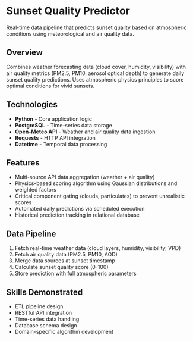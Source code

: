 # Sunset Quality Predictor

Real-time data pipeline that predicts sunset quality based on atmospheric conditions using meteorological and air quality data.

## Overview
Combines weather forecasting data (cloud cover, humidity, visibility) with air quality metrics (PM2.5, PM10, aerosol optical depth) to generate daily sunset quality predictions. Uses atmospheric physics principles to score optimal conditions for vivid sunsets.

## Technologies
- **Python** - Core application logic
- **PostgreSQL** - Time-series data storage
- **Open-Meteo API** - Weather and air quality data ingestion
- **Requests** - HTTP API integration
- **Datetime** - Temporal data processing

## Features
- Multi-source API data aggregation (weather + air quality)
- Physics-based scoring algorithm using Gaussian distributions and weighted factors
- Critical component gating (clouds, particulates) to prevent unrealistic scores
- Automated daily predictions via scheduled execution
- Historical prediction tracking in relational database

## Data Pipeline
1. Fetch real-time weather data (cloud layers, humidity, visibility, VPD)
2. Fetch air quality data (PM2.5, PM10, AOD)
3. Merge data sources at sunset timestamp
4. Calculate sunset quality score (0-100)
5. Store prediction with full atmospheric parameters

## Skills Demonstrated
- ETL pipeline design
- RESTful API integration
- Time-series data handling
- Database schema design
- Domain-specific algorithm development

